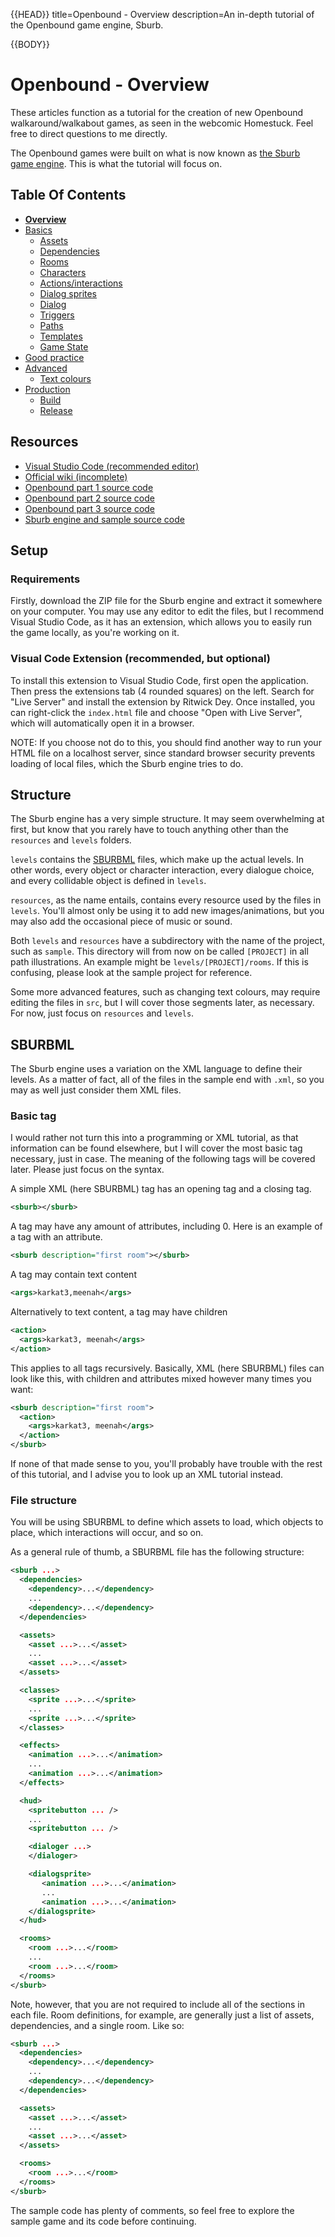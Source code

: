 {{HEAD}}
title=Openbound - Overview
description=An in-depth tutorial of the Openbound game engine, Sburb.

{{BODY}}

# Openbound - Overview

These articles function as a tutorial for the creation of new Openbound walkaround/walkabout games, as seen in the webcomic Homestuck. Feel free to direct questions to me directly.

The Openbound games were built on what is now known as [the Sburb game engine](https://github.com/WhatPumpkin/Sburb). This is what the tutorial will focus on.

## Table Of Contents

-   [**Overview**](./openbound-overview)
-   [Basics](./openbound-basics)
    -   [Assets](./openbound-assets)
    -   [Dependencies](./openbound-dependencies)
    -   [Rooms](./openbound-rooms)
    -   [Characters](./openbound-characters)
    -   [Actions/interactions](./openbound-actions)
    -   [Dialog sprites](./openbound-dialog-sprites)
    -   [Dialog](./openbound-dialog)
    -   [Triggers](./openbound-triggers)
    -   [Paths](./openbound-paths)
    -   [Templates](./openbound-templates)
    -   [Game State](./openbound-gamestate)
-   [Good practice](./openbound-good-practice)
-   [Advanced](./openbound-advanced)
    -   [Text colours](./openbound-text-colours)
-   [Production](./openbound-production)
    -   [Build](./openbound-build)
    -   [Release](openbound-release)

## Resources

-   [Visual Studio Code (recommended editor)](https://code.visualstudio.com/)
-   [Official wiki (incomplete)](https://github.com/WhatPumpkin/Sburb/wiki)
-   [Openbound part 1 source code](https://github.com/WhatPumpkin./openbound/tree./openbound-part1)
-   [Openbound part 2 source code](https://github.com/WhatPumpkin./openbound/tree./openbound-part2)
-   [Openbound part 3 source code](https://github.com/WhatPumpkin./openbound/tree./openbound-part3)
-   [Sburb engine and sample source code](https://github.com/WhatPumpkin/Sburb)

## Setup

### Requirements

Firstly, download the ZIP file for the Sburb engine and extract it somewhere on your computer. You may use any editor to edit the files, but I recommend Visual Studio Code, as it has an extension, which allows you to easily run the game locally, as you're working on it.

### Visual Code Extension (recommended, but optional)

To install this extension to Visual Studio Code, first open the application. Then press the extensions tab (4 rounded squares) on the left. Search for "Live Server" and install the extension by Ritwick Dey. Once installed, you can right-click the `index.html` file and choose "Open with Live Server", which will automatically open it in a browser.

NOTE: If you choose not do to this, you should find another way to run your HTML file on a localhost server, since standard browser security prevents loading of local files, which the Sburb engine tries to do.

## Structure

The Sburb engine has a very simple structure. It may seem overwhelming at first, but know that you rarely have to touch anything other than the `resources` and `levels` folders.

`levels` contains the [SBURBML](#sburbml) files, which make up the actual levels. In other words, every object or character interaction, every dialogue choice, and every collidable object is defined in `levels`.

`resources`, as the name entails, contains every resource used by the files in `levels`. You'll almost only be using it to add new images/animations, but you may also add the occasional piece of music or sound.

Both `levels` and `resources` have a subdirectory with the name of the project, such as `sample`. This directory will from now on be called `[PROJECT]` in all path illustrations. An example might be `levels/[PROJECT]/rooms`. If this is confusing, please look at the sample project for reference.

Some more advanced features, such as changing text colours, may require editing the files in `src`, but I will cover those segments later, as necessary. For now, just focus on `resources` and `levels`.

## SBURBML

The Sburb engine uses a variation on the XML language to define their levels. As a matter of fact, all of the files in the sample end with `.xml`, so you may as well just consider them XML files.

### Basic tag

I would rather not turn this into a programming or XML tutorial, as that information can be found elsewhere, but I will cover the most basic tag necessary, just in case. The meaning of the following tags will be covered later. Please just focus on the syntax.

A simple XML (here SBURBML) tag has an opening tag and a closing tag.

```xml
<sburb></sburb>
```

A tag may have any amount of attributes, including 0. Here is an example of a tag with an attribute.

```xml
<sburb description="first room"></sburb>
```

A tag may contain text content

```xml
<args>karkat3,meenah</args>
```

Alternatively to text content, a tag may have children

```xml
<action>
  <args>karkat3, meenah</args>
</action>
```

This applies to all tags recursively. Basically, XML (here SBURBML) files can look like this, with children and attributes mixed however many times you want:

```xml
<sburb description="first room">
  <action>
    <args>karkat3, meenah</args>
  </action>
</sburb>
```

If none of that made sense to you, you'll probably have trouble with the rest of this tutorial, and I advise you to look up an XML tutorial instead.

### File structure

You will be using SBURBML to define which assets to load, which objects to place, which interactions will occur, and so on.

As a general rule of thumb, a SBURBML file has the following structure:

```xml
<sburb ...>
  <dependencies>
    <dependency>...</dependency>
    ...
    <dependency>...</dependency>
  </dependencies>

  <assets>
    <asset ...>...</asset>
    ...
    <asset ...>...</asset>
  </assets>

  <classes>
    <sprite ...>...</sprite>
    ...
    <sprite ...>...</sprite>
  </classes>

  <effects>
    <animation ...>...</animation>
    ...
    <animation ...>...</animation>
  </effects>

  <hud>
    <spritebutton ... />
    ...
    <spritebutton ... />

    <dialoger ...>
    </dialoger>

    <dialogsprite>
       <animation ...>...</animation>
       ...
       <animation ...>...</animation>
    </dialogsprite>
  </hud>

  <rooms>
    <room ...>...</room>
    ...
    <room ...>...</room>
  </rooms>
</sburb>
```

Note, however, that you are not required to include all of the sections in each file. Room definitions, for example, are generally just a list of assets, dependencies, and a single room. Like so:

```xml
<sburb ...>
  <dependencies>
    <dependency>...</dependency>
    ...
    <dependency>...</dependency>
  </dependencies>

  <assets>
    <asset ...>...</asset>
    ...
    <asset ...>...</asset>
  </assets>

  <rooms>
    <room ...>...</room>
  </rooms>
</sburb>
```

The sample code has plenty of comments, so feel free to explore the sample game and its code before continuing.
